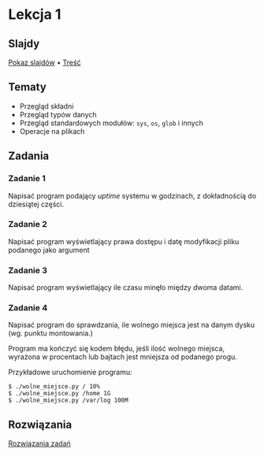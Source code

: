 # Lekcja 1

## Slajdy

[Pokaz slajdów](Slajdy.html) • [Treść](Slajdy.md)

## Tematy

- Przegląd składni
- Przegląd typów danych
- Przegląd standardowych modułów: `sys`, `os`, `glob` i innych
- Operacje na plikach

## Zadania

### Zadanie 1

Napisać program podający *uptime* systemu w godzinach, z dokładnością do dziesiątej części.

### Zadanie 2

Napisać program wyświetlający prawa dostępu i datę modyfikacji pliku podanego jako argument

### Zadanie 3

Napisać program wyświetlający ile czasu minęło między dwoma datami.

### Zadanie 4

Napisać program do sprawdzania, ile wolnego miejsca jest na danym dysku (wg. punktu montowania.)

Program ma kończyć się kodem błędu, jeśli ilość wolnego miejsca, wyrażona w procentach lub bajtach jest mniejsza od podanego progu.

Przykładowe uruchomienie programu:

````
$ ./wolne_miejsce.py / 10%
$ ./wolne_miejsce.py /home 1G
$ ./wolne_miejsce.py /var/log 100M
````



## Rozwiązania

[Rozwiązania zadań](Rozwiazania.md)